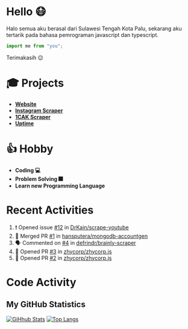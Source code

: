 # Hello 😷

Halo semua aku berasal dari Sulawesi Tengah Kota Palu, sekarang aku tertarik pada bahasa pemrograman javascript dan typescript.
```ts
import me from "you";
```
Terimakasih 😉

# 🎓 Projects

- [**Website**](https://hanifdwyputra.xyz)
- [**Instagram Scraper**](https://instagram.hanifdwyputra.xyz)
- [**1CAK Scraper**](https://1cak.hanifdwyputra.xyz)
- [**Uptime**](https://uptime.hanifdwyputra.xyz)

# 👍 Hobby

- **Coding 💻**
- **Problem Solving 🎆**
- **Learn new Programming Language**

# Recent Activities

<!--START_SECTION:activity-->
1. ❗️ Opened issue [#12](https://github.com//DrKain/scrape-youtube/issues/12) in [DrKain/scrape-youtube](https://github.com//DrKain/scrape-youtube)
2. 🎉 Merged PR [#1](https://github.com//hansputera/mongodb-accountgen/pull/1) in [hansputera/mongodb-accountgen](https://github.com//hansputera/mongodb-accountgen)
3. 🗣 Commented on [#4](https://github.com//defrindr/brainly-scraper/issues/4) in [defrindr/brainly-scraper](https://github.com//defrindr/brainly-scraper)
4. 💪 Opened PR [#3](https://github.com//zhycorp/zhycorp.js/pull/3) in [zhycorp/zhycorp.js](https://github.com//zhycorp/zhycorp.js)
5. 💪 Opened PR [#2](https://github.com//zhycorp/zhycorp.js/pull/2) in [zhycorp/zhycorp.js](https://github.com//zhycorp/zhycorp.js)
<!--END_SECTION:activity-->

# Code Activity

<!--START_SECTION:waka-->
<!--START_SECTION:waka-->

## My GitHub Statistics
[![GiHhub Stats](https://github-readme-stats.vercel.app/api?username=hansputera&show_icons=true&theme=dark)](https://github.com/hansputera)
[![Top Langs](https://github-readme-stats.vercel.app/api/top-langs/?username=hansputera&layout=compact&theme=dark)](https://github.com/hansputera)
